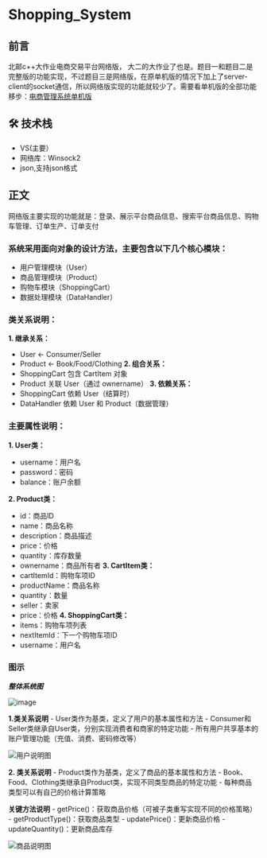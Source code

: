 # Shopping_System
## 前言
北邮c++大作业电商交易平台网络版， 大二的大作业了也是。题目一和题目二是完整版的功能实现，不过题目三是网络版，在原单机版的情况下加上了server-client的socket通信，所以网络版实现的功能就较少了。需要看单机版的全部功能移步：[电商管理系统单机版](https://github.com/Jiangyixan/Shopping-System-StandaloneVersion)

## 🛠️ 技术栈
- VS(主要）
- 网络库：Winsock2
- json,支持json格式
## 正文
网络版主要实现的功能就是：登录、展示平台商品信息、搜索平台商品信息、购物车管理、订单生产、订单支付
### 系统采用面向对象的设计方法，主要包含以下几个核心模块：
- 用户管理模块（User）
- 商品管理模块（Product）
- 购物车模块（ShoppingCart）
- 数据处理模块（DataHandler）
### 类关系说明：
**1. 继承关系：**
   - User <- Consumer/Seller
   - Product <- Book/Food/Clothing
**2. 组合关系：**
   - ShoppingCart 包含 CartItem 对象
   - Product 关联 User（通过 ownername）
**3. 依赖关系：**
   - ShoppingCart 依赖 User（结算时）
   - DataHandler 依赖 User 和 Product（数据管理）
### 主要属性说明：
**1. User类：**
   - username：用户名
   - password：密码
   - balance：账户余额

**2. Product类：**
   - id：商品ID
   - name：商品名称
   - description：商品描述
   - price：价格
   - quantity：库存数量
   - ownername：商品所有者
**3. CartItem类：**
   - cartItemId：购物车项ID
   - productName：商品名称
   - quantity：数量
   - seller：卖家
   - price：价格
**4. ShoppingCart类：**
   - items：购物车项列表
   - nextItemId：下一个购物车项ID
   - username：用户名
### 图示
***整体系统图***

![image](https://github.com/user-attachments/assets/cc8cb39f-d098-4d71-88e8-50b3c0fe227f)

**1.类关系说明**
    - User类作为基类，定义了用户的基本属性和方法
    - Consumer和Seller类继承自User类，分别实现消费者和商家的特定功能
    - 所有用户共享基本的账户管理功能（充值、消费、密码修改等）
    
![用户说明图](https://github.com/user-attachments/assets/ade5d71a-5e5d-4bb4-87bb-abf3549fb55f)

**2. 类关系说明**
    - Product类作为基类，定义了商品的基本属性和方法
    - Book、Food、Clothing类继承自Product类，实现不同类型商品的特定功能
    - 每种商品类型可以有自己的价格计算策略

**关键方法说明**
    - getPrice()：获取商品价格（可被子类重写实现不同的价格策略）
    - getProductType()：获取商品类型
    - updatePrice()：更新商品价格
    - updateQuantity()：更新商品库存

![商品说明图](https://github.com/user-attachments/assets/2686f018-c9fe-4d5e-a157-807c919ccbd5)
